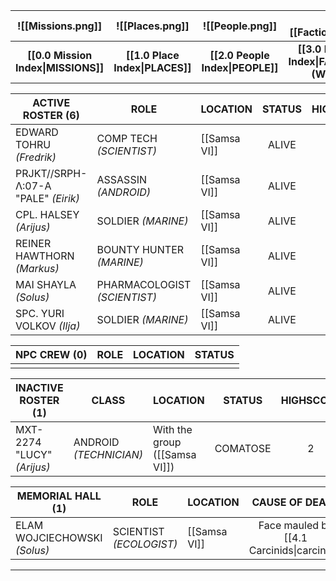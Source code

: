 
|          ![[Missions.png]]          |         ![[Places.png]]         |         ![[People.png]]          |             ![[Factions.png]]             |         ![[Threats.png]]          |
| :---------------------------------: | :-----------------------------: | :------------------------------: | :---------------------------------------: | :-------------------------------: |
| **[[0.0 Mission Index\|MISSIONS]]** | **[[1.0 Place Index\|PLACES]]** | **[[2.0 People Index\|PEOPLE]]** | **[[3.0 Faction Index\|FACTIONS (WIP)]]** | **[[4.0 Threat Index\|THREATS]]** |

| **ACTIVE ROSTER (6)**               | **ROLE**                     | **LOCATION** | **STATUS** | **HIGHSCORE** |
| ----------------------------------- | ---------------------------- | ------------ | :--------: | :-----------: |
| EDWARD TOHRU *(Fredrik)*            | COMP TECH *(SCIENTIST)*      | [[Samsa VI]] |   ALIVE    |       2       |
| PRJKT//SRPH-Λ:07-A "PALE" *(Eirik)* | ASSASSIN *(ANDROID)*         | [[Samsa VI]] |   ALIVE    |       2       |
| CPL. HALSEY *(Arijus)*              | SOLDIER *(MARINE)*           | [[Samsa VI]] |   ALIVE    |       2       |
| REINER HAWTHORN *(Markus)*          | BOUNTY HUNTER *(MARINE)*     | [[Samsa VI]] |   ALIVE    |       2       |
| MAI SHAYLA *(Solus)*                | PHARMACOLOGIST *(SCIENTIST)* | [[Samsa VI]] |   ALIVE    |       1       |
| SPC. YURI VOLKOV *(Ilja)*           | SOLDIER *(MARINE)*           | [[Samsa VI]] |   ALIVE    |       2       |

| **NPC CREW (0)** | **ROLE** | **LOCATION** | **STATUS** |
| ---------------- | -------- | ------------ | :--------: |
|                  |          |              |            |

| **INACTIVE ROSTER (1)**    | **CLASS**              | **LOCATION**                  | **STATUS** | **HIGHSCORE** |
| -------------------------- | ---------------------- | ----------------------------- | :--------: | :-----------: |
| MXT-2274 "LUCY" *(Arijus)* | ANDROID *(TECHNICIAN)* | With the group ([[Samsa VI]]) |  COMATOSE  |       2       |

| **MEMORIAL HALL (1)**        | **ROLE**                | **LOCATION** |             **CAUSE OF DEATH**             | **HIGHSCORE** |
| ---------------------------- | ----------------------- | ------------ | :----------------------------------------: | :-----------: |
| ELAM WOJCIECHOWSKI *(Solus)* | SCIENTIST *(ECOLOGIST)* | [[Samsa VI]] | Face mauled by [[4.1 Carcinids\|carcinid]] |       0       |

---
